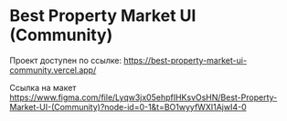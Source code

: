 # Best Property Market UI (Community)

Проект доступен по ссылке: https://best-property-market-ui-community.vercel.app/

Ссылка на макет https://www.figma.com/file/Lyqw3jx05ehpfIHKsvOsHN/Best-Property-Market-UI-(Community)?node-id=0-1&t=BO1wyyfWXI1AjwI4-0
